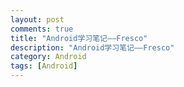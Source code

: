```yaml
---
layout: post
comments: true
title: "Android学习笔记——Fresco"
description: "Android学习笔记——Fresco"
category: Android
tags: [Android]
---
```


